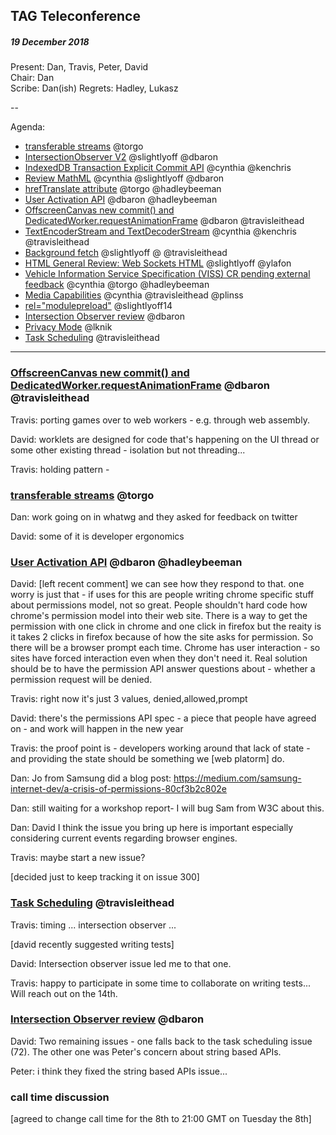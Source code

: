 ﻿## TAG Teleconference
##### 19 December 2018

Present: Dan, Travis, Peter, David  
Chair: Dan  
Scribe: Dan(ish)
Regrets: Hadley, Lukasz

--

Agenda:

* [transferable streams](https://github.com/w3ctag/design-reviews/issues/332) @torgo
* [IntersectionObserver V2](https://github.com/w3ctag/design-reviews/issues/328) @slightlyoff @dbaron
* [IndexedDB Transaction Explicit Commit API](https://github.com/w3ctag/design-reviews/issues/316) @cynthia @kenchris
* [Review MathML](https://github.com/w3ctag/design-reviews/issues/313) @cynthia @slightlyoff @dbaron
* [hrefTranslate attribute](https://github.com/w3ctag/design-reviews/issues/301) @torgo @hadleybeeman
* [User Activation API](https://github.com/w3ctag/design-reviews/issues/300) @dbaron @hadleybeeman
* [OffscreenCanvas new commit() and DedicatedWorker.requestAnimationFrame](https://github.com/w3ctag/design-reviews/issues/288)  @dbaron @travisleithead
* [TextEncoderStream and TextDecoderStream](https://github.com/w3ctag/design-reviews/issues/282) @cynthia @kenchris @travisleithead
* [Background fetch](https://github.com/w3ctag/design-reviews/issues/279) @slightlyoff @ @travisleithead
* [HTML General Review: Web Sockets HTML](https://github.com/w3ctag/design-reviews/issues/268) @slightlyoff @ylafon
* [Vehicle Information Service Specification (VISS) CR pending external feedback](https://github.com/w3ctag/design-reviews/issues/234) @cynthia @torgo @hadleybeeman
* [Media Capabilities](https://github.com/w3ctag/design-reviews/issues/218) @cynthia @travisleithead @plinss
* [<link> rel="modulepreload"](https://github.com/w3ctag/design-reviews/issues/213) @slightlyoff14
* [Intersection Observer review](https://github.com/w3ctag/design-reviews/issues/197) @dbaron
* [Privacy Mode](https://github.com/w3ctag/design-reviews/issues/101) @lknik
* [Task Scheduling](https://github.com/w3ctag/design-reviews/issues/72) @travisleithead

---

### [OffscreenCanvas new commit() and DedicatedWorker.requestAnimationFrame](https://github.com/w3ctag/design-reviews/issues/288)  @dbaron @travisleithead

Travis: porting games over to web workers - e.g. through web assembly.

David: worklets are designed for code that's happening on the UI thread or some other existing thread - isolation but not threading...

Travis: holding pattern - 

### [transferable streams](https://github.com/w3ctag/design-reviews/issues/332) @torgo

Dan: work going on in whatwg and they asked for feedback on twitter

David: some of it is developer ergonomics

### [User Activation API](https://github.com/w3ctag/design-reviews/issues/300) @dbaron @hadleybeeman

David: [left recent comment] we can see how they respond to that. one worry is just that - if uses for this are people writing chrome specific stuff about permissions model, not so great. People shouldn't hard code how chrome's permission model into their web site. There is a way to get the permission with one click in chrome and one click in firefox but the reaity is it takes 2 clicks in firefox because of how the site asks for permission. So there will be a browser prompt each time. Chrome has user interaction - so sites have forced interaction even when they don't need it.  Real solution should be to have the permission API answer questions about - whether a permission request will be denied.

Travis: right now it's just 3 values, denied,allowed,prompt

David: there's the permissions API spec - a piece that people have agreed on - and work will happen in the new year

Travis: the proof point is - developers working around that lack of state - and providing the state should be something we [web platorm] do.

Dan: Jo from Samsung did a blog post: https://medium.com/samsung-internet-dev/a-crisis-of-permissions-80cf3b2c802e

Dan: still waiting for a workshop report- I will bug Sam from W3C about this.

Dan: David I think the issue you bring up here is important especially considering current events regarding browser engines.

Travis: maybe start a new issue?

[decided just to keep tracking it on issue 300]

### [Task Scheduling](https://github.com/w3ctag/design-reviews/issues/72) @travisleithead

Travis: timing ... intersection observer ... 

[david recently suggested writing tests]

David: Intersection observer issue led me to that one.

Travis: happy to participate in some time to collaborate on writing tests... Will reach out on the 14th.

### [Intersection Observer review](https://github.com/w3ctag/design-reviews/issues/197) @dbaron

David: Two remaining issues - one falls back to the task scheduling issue (72). The other one was Peter's concern about string based APIs.

Peter: i think they fixed the string based APIs issue...

### call time discussion

[agreed to change call time for the 8th to 21:00 GMT on Tuesday the 8th]